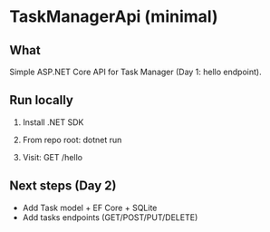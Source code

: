 # TaskManagerApi (minimal)

## What
Simple ASP.NET Core API for Task Manager (Day 1: hello endpoint).

## Run locally
1. Install .NET SDK
2. From repo root:
   dotnet run

3. Visit:
   GET /hello

## Next steps (Day 2)
- Add Task model + EF Core + SQLite
- Add tasks endpoints (GET/POST/PUT/DELETE)
